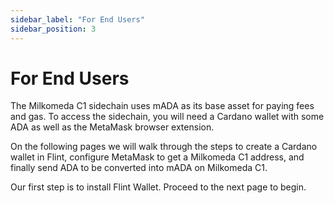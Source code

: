 ```yaml
---
sidebar_label: "For End Users"
sidebar_position: 3
---
```


# For End Users

The Milkomeda C1 sidechain uses mADA as its base asset for paying fees and gas. To access the sidechain, you will need a Cardano wallet with some ADA as well as the MetaMask browser extension.

On the following pages we will walk through the steps to create a Cardano wallet in Flint, configure MetaMask to get a Milkomeda C1 address, and finally send ADA to be converted into mADA on Milkomeda C1.

Our first step is to install Flint Wallet. Proceed to the next page to begin.
